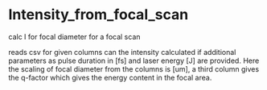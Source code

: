 # Intensity_from_focal_scan
calc I for focal diameter for a focal scan


reads csv 
for given columns can the intensity calculated if additional parameters as pulse duration in [fs] and laser energy [J] are provided. Here the scaling of focal diameter from the columns is [um], a third column gives the q-factor which gives the 
energy content in the focal area. 

